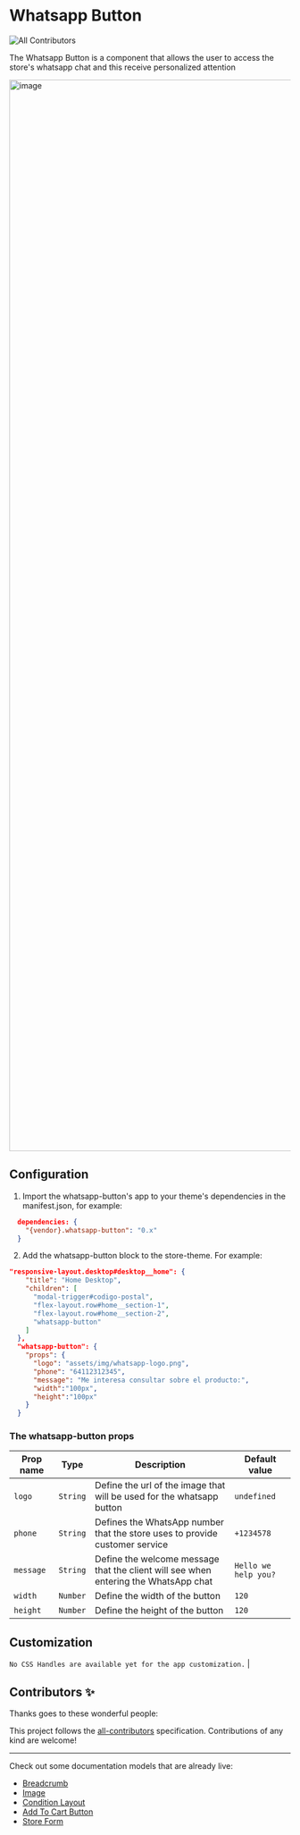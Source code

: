 # Whatsapp Button

<!-- DOCS-IGNORE:start -->
<!-- ALL-CONTRIBUTORS-BADGE:START - Do not remove or modify this section -->
![All Contributors](https://img.shields.io/badge/all_contributors-1-orange.svg?style=flat-square)
<!-- ALL-CONTRIBUTORS-BADGE:END -->
<!-- DOCS-IGNORE:end -->

The Whatsapp Button is a component that allows the user to access the store's whatsapp chat and this receive personalized attention

<img width="1918" alt="image" src="https://user-images.githubusercontent.com/66226368/219792613-cf0d1ce3-315b-413c-86ef-4919db373d9a.png">

## Configuration 

1. Import the whatsapp-button's app to your theme's dependencies in the manifest.json, for example:

```json
  dependencies: {
    "{vendor}.whatsapp-button": "0.x"
  }
```
2. Add the whatsapp-button block to the store-theme. For example:

```json
"responsive-layout.desktop#desktop__home": {
    "title": "Home Desktop",
    "children": [
      "modal-trigger#codigo-postal",
      "flex-layout.row#home__section-1",
      "flex-layout.row#home__section-2",
      "whatsapp-button"
    ]
  },
  "whatsapp-button": {
    "props": {
      "logo": "assets/img/whatsapp-logo.png",
      "phone": "64112312345",
      "message": "Me interesa consultar sobre el producto:",
      "width":"100px",
      "height":"100px"
    }
  }
  ```
  
  ### The whatsapp-button props

| Prop name    | Type            | Description                                                                               | Default value    |
| ------------ | --------------- | ----------------------------------------------------------------------------------------- | ---------------- | 
| `logo`       | `String`        | Define the url of the image that will be used for the whatsapp button                     | `undefined` |
| `phone`      | `String`        | Defines the WhatsApp number that the store uses to provide customer  service              | `+1234578` |
| `message`    | `String`        | Define the welcome message that the client will see when entering the WhatsApp chat       | `Hello we help you?` |
| `width`      | `Number`        | Define the width of the button                                                            | `120` |
| `height`     | `Number`        | Define the height of the button                                                           | `120` |

## Customization

`No CSS Handles are available yet for the app customization.`
                                                                                                                       |
<!-- DOCS-IGNORE:start -->

## Contributors ✨

Thanks goes to these wonderful people:

<!-- ALL-CONTRIBUTORS-LIST:START - Do not remove or modify this section -->
<!-- prettier-ignore-start -->
<!-- markdownlint-disable -->
<!-- markdownlint-enable -->
<!-- prettier-ignore-end -->
<!-- ALL-CONTRIBUTORS-LIST:END -->

This project follows the [all-contributors](https://github.com/all-contributors/all-contributors) specification. Contributions of any kind are welcome!

<!-- DOCS-IGNORE:end -->

---- 

Check out some documentation models that are already live: 
- [Breadcrumb](https://github.com/vtex-apps/breadcrumb)
- [Image](https://vtex.io/docs/components/general/vtex.store-components/image)
- [Condition Layout](https://vtex.io/docs/components/all/vtex.condition-layout@1.1.6/)
- [Add To Cart Button](https://vtex.io/docs/components/content-blocks/vtex.add-to-cart-button@0.9.0/)
- [Store Form](https://vtex.io/docs/components/all/vtex.store-form@0.3.4/)
